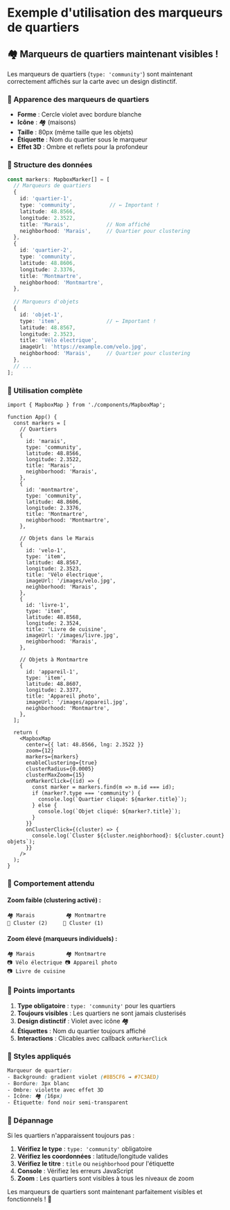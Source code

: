 # Exemple d'utilisation des marqueurs de quartiers

## 🏘️ Marqueurs de quartiers maintenant visibles !

Les marqueurs de quartiers (`type: 'community'`) sont maintenant correctement affichés sur la carte avec un design distinctif.

### 🎨 Apparence des marqueurs de quartiers

- **Forme** : Cercle violet avec bordure blanche
- **Icône** : 🏘️ (maisons)
- **Taille** : 80px (même taille que les objets)
- **Étiquette** : Nom du quartier sous le marqueur
- **Effet 3D** : Ombre et reflets pour la profondeur

### 📝 Structure des données

```typescript
const markers: MapboxMarker[] = [
  // Marqueurs de quartiers
  {
    id: 'quartier-1',
    type: 'community',           // ← Important !
    latitude: 48.8566,
    longitude: 2.3522,
    title: 'Marais',            // Nom affiché
    neighborhood: 'Marais',     // Quartier pour clustering
  },
  {
    id: 'quartier-2',
    type: 'community',
    latitude: 48.8606,
    longitude: 2.3376,
    title: 'Montmartre',
    neighborhood: 'Montmartre',
  },
  
  // Marqueurs d'objets
  {
    id: 'objet-1',
    type: 'item',               // ← Important !
    latitude: 48.8567,
    longitude: 2.3523,
    title: 'Vélo électrique',
    imageUrl: 'https://example.com/velo.jpg',
    neighborhood: 'Marais',     // Quartier pour clustering
  },
  // ...
];
```

### 🚀 Utilisation complète

```tsx
import { MapboxMap } from './components/MapboxMap';

function App() {
  const markers = [
    // Quartiers
    {
      id: 'marais',
      type: 'community',
      latitude: 48.8566,
      longitude: 2.3522,
      title: 'Marais',
      neighborhood: 'Marais',
    },
    {
      id: 'montmartre',
      type: 'community',
      latitude: 48.8606,
      longitude: 2.3376,
      title: 'Montmartre',
      neighborhood: 'Montmartre',
    },
    
    // Objets dans le Marais
    {
      id: 'velo-1',
      type: 'item',
      latitude: 48.8567,
      longitude: 2.3523,
      title: 'Vélo électrique',
      imageUrl: '/images/velo.jpg',
      neighborhood: 'Marais',
    },
    {
      id: 'livre-1',
      type: 'item',
      latitude: 48.8568,
      longitude: 2.3524,
      title: 'Livre de cuisine',
      imageUrl: '/images/livre.jpg',
      neighborhood: 'Marais',
    },
    
    // Objets à Montmartre
    {
      id: 'appareil-1',
      type: 'item',
      latitude: 48.8607,
      longitude: 2.3377,
      title: 'Appareil photo',
      imageUrl: '/images/appareil.jpg',
      neighborhood: 'Montmartre',
    },
  ];

  return (
    <MapboxMap
      center={{ lat: 48.8566, lng: 2.3522 }}
      zoom={12}
      markers={markers}
      enableClustering={true}
      clusterRadius={0.0005}
      clusterMaxZoom={15}
      onMarkerClick={(id) => {
        const marker = markers.find(m => m.id === id);
        if (marker?.type === 'community') {
          console.log(`Quartier cliqué: ${marker.title}`);
        } else {
          console.log(`Objet cliqué: ${marker?.title}`);
        }
      }}
      onClusterClick={(cluster) => {
        console.log(`Cluster ${cluster.neighborhood}: ${cluster.count} objets`);
      }}
    />
  );
}
```

### 🎯 Comportement attendu

#### **Zoom faible (clustering activé)** :
```
🏘️ Marais          🏘️ Montmartre
🔵 Cluster (2)     🔵 Cluster (1)
```

#### **Zoom élevé (marqueurs individuels)** :
```
🏘️ Marais          🏘️ Montmartre
📷 Vélo électrique 📷 Appareil photo
📷 Livre de cuisine
```

### 🔧 Points importants

1. **Type obligatoire** : `type: 'community'` pour les quartiers
2. **Toujours visibles** : Les quartiers ne sont jamais clusterisés
3. **Design distinctif** : Violet avec icône 🏘️
4. **Étiquettes** : Nom du quartier toujours affiché
5. **Interactions** : Clicables avec callback `onMarkerClick`

### 🎨 Styles appliqués

```css
Marqueur de quartier:
- Background: gradient violet (#8B5CF6 → #7C3AED)
- Bordure: 3px blanc
- Ombre: violette avec effet 3D
- Icône: 🏘️ (16px)
- Étiquette: fond noir semi-transparent
```

### 🚨 Dépannage

Si les quartiers n'apparaissent toujours pas :

1. **Vérifiez le type** : `type: 'community'` obligatoire
2. **Vérifiez les coordonnées** : latitude/longitude valides
3. **Vérifiez le titre** : `title` ou `neighborhood` pour l'étiquette
4. **Console** : Vérifiez les erreurs JavaScript
5. **Zoom** : Les quartiers sont visibles à tous les niveaux de zoom

Les marqueurs de quartiers sont maintenant parfaitement visibles et fonctionnels ! 🎉
